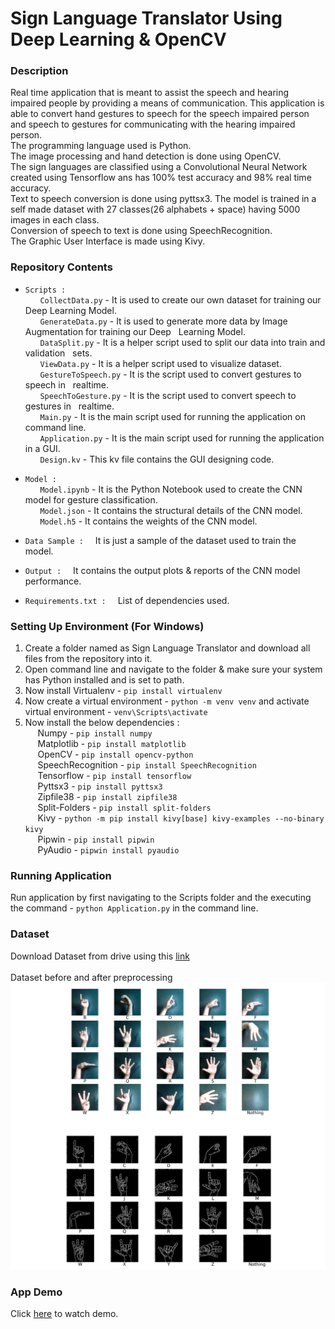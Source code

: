 # Sign Language Translator Using Deep Learning & OpenCV
### Description
Real time application that is meant to assist the speech and hearing impaired people by providing a means of communication. This application is able to convert hand gestures to speech for the speech impaired person and speech to gestures for communicating with the hearing impaired person.<br>
The programming language used is Python.<br>
The image processing and hand detection is done using OpenCV.<br> 
The sign languages are classified using a Convolutional Neural Network created using Tensorflow ans has 100% test accuracy and 98% real time accuracy.<br>
Text to speech conversion is done using pyttsx3. The model is trained in a self made dataset with 27 classes(26 alphabets + space) having 5000 images in each class.<br>
Conversion of speech to text is done using SpeechRecognition.<br>
The Graphic User Interface is made using Kivy.<br>

### Repository Contents
* ``Scripts : `` <br>
&nbsp;&nbsp;&nbsp;&nbsp;&nbsp; ``CollectData.py`` - It is used to create our own dataset for training our Deep Learning Model.<br>
&nbsp;&nbsp;&nbsp;&nbsp;&nbsp; ``GenerateData.py`` -  It is used to generate more data by Image Augmentation for training our Deep &nbsp;&nbsp;Learning Model. <br>
&nbsp;&nbsp;&nbsp;&nbsp;&nbsp; ``DataSplit.py`` -  It is a helper script used to split our data into train and validation &nbsp;&nbsp;sets.<br>
&nbsp;&nbsp;&nbsp;&nbsp;&nbsp; ``ViewData.py`` -  It is a helper script used to visualize dataset.<br>
&nbsp;&nbsp;&nbsp;&nbsp;&nbsp; ``GestureToSpeech.py`` -  It is the script used to convert gestures to speech in &nbsp;&nbsp;realtime.<br>
&nbsp;&nbsp;&nbsp;&nbsp;&nbsp; ``SpeechToGesture.py`` -  It is the script used to convert speech to gestures in &nbsp;&nbsp;realtime.<br>
&nbsp;&nbsp;&nbsp;&nbsp;&nbsp; ``Main.py`` -  It is the main script used for running the application on command line.<br>
&nbsp;&nbsp;&nbsp;&nbsp;&nbsp; ``Application.py`` -  It is the main script used for running the application in a GUI. <br>
&nbsp;&nbsp;&nbsp;&nbsp;&nbsp; ``Design.kv`` -  This kv file contains the GUI designing code.

* ``Model : `` <br>
&nbsp;&nbsp;&nbsp;&nbsp;&nbsp; ``Model.ipynb`` - It is the Python Notebook used to create the CNN model for gesture classification.<br>
&nbsp;&nbsp;&nbsp;&nbsp;&nbsp; ``Model.json`` -  It contains the structural details of the CNN model.<br>
&nbsp;&nbsp;&nbsp;&nbsp;&nbsp; ``Model.h5`` -  It contains the weights of the CNN model.

* ``Data Sample : `` &nbsp; It is just a sample of the dataset used to train the model.

* ``Output : `` &nbsp; It contains the output plots & reports of the CNN model performance.

* ``Requirements.txt : `` &nbsp; List of dependencies used.

### Setting Up Environment (For Windows)
1. Create a folder named as Sign Language Translator and download all files from the repository into it.
2. Open command line and navigate to the folder & make sure your system has Python installed and is set to path.
3. Now install Virtualenv - ``pip install virtualenv``
4. Now create a virtual environment - ``python -m venv venv`` and activate virtual environment - ``venv\Scripts\activate``
5. Now install the below dependencies : <br>
&nbsp;&nbsp;&nbsp;&nbsp;&nbsp;Numpy - ``pip install numpy``<br>
&nbsp;&nbsp;&nbsp;&nbsp;&nbsp;Matplotlib - ``pip install matplotlib``<br>
&nbsp;&nbsp;&nbsp;&nbsp;&nbsp;OpenCV - ``pip install opencv-python``<br>
&nbsp;&nbsp;&nbsp;&nbsp;&nbsp;SpeechRecognition - ``pip install SpeechRecognition``<br>
&nbsp;&nbsp;&nbsp;&nbsp;&nbsp;Tensorflow - ``pip install tensorflow``<br>
&nbsp;&nbsp;&nbsp;&nbsp;&nbsp;Pyttsx3 - ``pip install pyttsx3``<br>
&nbsp;&nbsp;&nbsp;&nbsp;&nbsp;Zipfile38 - ``pip install zipfile38``<br>
&nbsp;&nbsp;&nbsp;&nbsp;&nbsp;Split-Folders - ``pip install split-folders``<br>
&nbsp;&nbsp;&nbsp;&nbsp;&nbsp;Kivy - ``python -m pip install kivy[base] kivy-examples --no-binary kivy``<br>
&nbsp;&nbsp;&nbsp;&nbsp;&nbsp;Pipwin - ``pip install pipwin``<br>
&nbsp;&nbsp;&nbsp;&nbsp;&nbsp;PyAudio - ``pipwin install pyaudio``<br>

### Running Application
Run application by first navigating to the Scripts folder and the executing the command - ``python Application.py`` in the command line.

### Dataset
Download Dataset from drive using this [link](https://drive.google.com/file/d/16h4wkGJ1jU4ARjUfO-9c8nuRc6Hzj_zK/view?usp=sharing)<br><br>
Dataset before and after preprocessing
![](Output/Dataset.jpg)

### App Demo
Click [here](https://drive.google.com/file/d/1-IAaASZNGRSX4BukB9cz_2jEgRgSDt4b/view) to watch demo.


